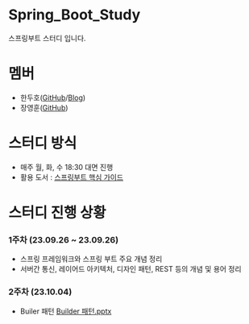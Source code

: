 # Spring_Boot_Study


스프링부트 스터디 입니다.


# 멤버
* 한두호(<a href="https://github.com/3C37">GitHub</a>/<a href="https://3c37.tistory.com/">Blog</a>)
* 장영훈(<a href="https://github.com/JangYeonghun">GitHub</a>)

# 스터디 방식


* 매주 월, 화, 수 18:30 대면 진행
* 활용 도서 : <a href="https://product.kyobobook.co.kr/detail/S000061352140">스프링부트 핵심 가이드</a>


# 스터디 진행 상황
### 1주차 (23.09.26 ~ 23.09.26)
* 스프링 프레임워크와 스프링 부트 주요 개념 정리
* 서버간 통신, 레이어드 아키텍처, 디자인 패턴, REST 등의 개념 및 용어 정리

### 2주차 (23.10.04)
* Builer 패턴 [Builder 패턴.pptx](https://github.com/3C37/Spring_Boot_Study/files/12802177/Builder.pptx)

